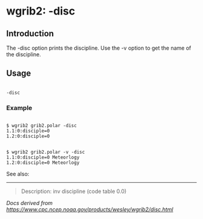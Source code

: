 # wgrib2: -disc

## Introduction

The -disc option prints the discipline. Use the
-v option to get the name of the discipline.

## Usage

```

-disc

```

### Example

```

$ wgrib2 grib2.polar -disc
1.1:0:disciple=0
1.2:0:disciple=0

```

```

$ wgrib2 grib2.polar -v -disc
1.1:0:disciple=0 Meteorlogy
1.2:0:disciple=0 Meteorlogy

```

See also:

---

> Description: inv discipline (code table 0.0)

_Docs derived from <https://www.cpc.ncep.noaa.gov/products/wesley/wgrib2/disc.html>_
